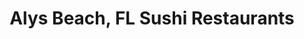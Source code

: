 ---
layout: city
title: Alys Beach, FL Sushi Restaurants
permalink: /florida/alys-beach/
stateAbbr: FL
stateName: Florida
cityName: Alys Beach

---